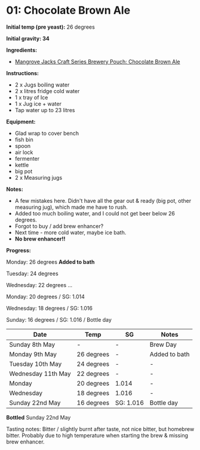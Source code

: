 # 01: Chocolate Brown Ale

**Initial temp (pre yeast):** 26 degrees

**Initial gravity: 34**

**Ingredients:**
* [Mangrove Jacks Craft Series Brewery Pouch: Chocolate Brown Ale](http://mangrovejacks.com/collections/craft-series-brewery-pouch/products/mangrove-jacks-craft-series-nut-brown-ale-pouch)

**Instructions:**
* 2 x Jugs boiling water
* 2 x litres fridge cold water
* 1 x tray of Ice
* 1 x Jug ice + water
* Tap water up to 23 litres

**Equipment:**

* Glad wrap to cover bench
* fish bin
* spoon
* air lock
* fermenter
* kettle
* big pot
* 2 x Measuring jugs


**Notes:**
* A few mistakes here. Didn't have all the gear out & ready (big pot, other measuring jug), which made me have to rush.
* Added too much boiling water, and I could not get beer below 26 degrees.
* Forgot to buy / add brew enhancer?
* Next time - more cold water, maybe ice bath.
* **No brew enhancer!!**

**Progress:**

Monday: 26 degrees **Added to bath**

Tuesday: 24 degrees

Wednesday: 22 degrees
…

Monday: 20 degrees / SG: 1.014

Wednesday: 18 degrees / SG: 1.016

Sunday: 16 degrees / SG: 1.016 / Bottle day



| Date | Temp | SG | Notes |
| -- | -- | -- | -- |
| Sunday 8th May | - | - | Brew Day |
| Monday 9th May | 26 degrees | - | Added to bath |
| Tuesday 10th May | 24 degrees | - | - |
| Wednesday 11th May | 22 degrees | - | - |
| Monday | 20 degrees | 1.014 | - |
| Wednesday | 18 degrees | 1.016 | - |
| Sunday 22nd May | 16 degrees | SG: 1.016 | Bottle day |


**Bottled** Sunday 22nd May

Tasting notes: 
Bitter / slightly burnt after taste, not nice bitter, but homebrew bitter.
Probably due to high temperature when starting the brew & missing brew enhancer.